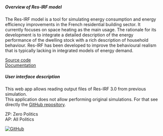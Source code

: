 
##### Overview of Res-IRF model

The Res-IRF model is a tool for simulating energy consumption and energy efficiency improvements in the French
residential building sector. It currently focuses on space heating as the main usage. The rationale for its development
is to integrate a detailed description of the energy performance of the dwelling stock with a rich description of
household behaviour. Res-IRF has been developed to improve the behavioural realism that is typically lacking in integrated
models of energy demand.  

[Source code](https://github.com/lucas-vivier/Res-IRF)  
[Documentation](https://lucas-vivier.github.io/Res-IRF/)  

##### User interface description

This web app allows reading output files of Res-IRF 3.0 from previous simulation.  
This application does not allow performing original simulations. For that see directly the 
[GitHub repository]((https://github.com/lucas-vivier/Res-IRF)).  

ZP: Zero Politics  
AP: All Politics 

[![GitHub][1.2]][1]

[1.2]: http://i.imgur.com/9I6NRUm.png (github icon without padding)

[1]: https://github.com/lucas-vivier/Res-IRF